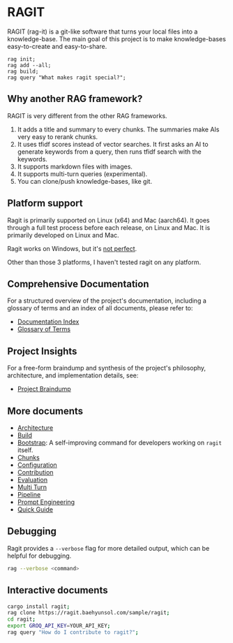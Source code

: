 # RAGIT

RAGIT (rag-it) is a git-like software that turns your local files into a knowledge-base. The main goal of this project is to make knowledge-bases easy-to-create and easy-to-share.

```
rag init;
rag add --all;
rag build;
rag query "What makes ragit special?";
```

## Why another RAG framework?

RAGIT is very different from the other RAG frameworks.

1. It adds a title and summary to every chunks. The summaries make AIs very easy to rerank chunks.
2. It uses tfidf scores instead of vector searches. It first asks an AI to generate keywords from a query, then runs tfidf search with the keywords.
3. It supports markdown files with images.
4. It supports multi-turn queries (experimental).
5. You can clone/push knowledge-bases, like git.

## Platform support

Ragit is primarily supported on Linux (x64) and Mac (aarch64). It goes through a full test process before each release, on Linux and Mac. It is primarily developed on Linux and Mac.

Ragit works on Windows, but it's [not perfect](https://github.com/baehyunsol/ragit/issues/13).

Other than those 3 platforms, I haven't tested ragit on any platform.

## Comprehensive Documentation

For a structured overview of the project's documentation, including a glossary of terms and an index of all documents, please refer to:

*   [Documentation Index](./docs/index/index.md)
*   [Glossary of Terms](./docs/index/glossary.md)

## Project Insights

For a free-form braindump and synthesis of the project's philosophy, architecture, and implementation details, see:

*   [Project Braindump](./docs/braindump.md)

## More documents

- [Architecture](./docs/architecture.md)
- [Build](./docs/build.md)
- [Bootstrap](./docs/bootstrap.md): A self-improving command for developers working on `ragit` itself.
- [Chunks](./docs/chunks.md)
- [Configuration](./docs/config.md)
- [Contribution](./docs/contribution.md)
- [Evaluation](./docs/eval.md)
- [Multi Turn](./docs/multi_turn.md)
- [Pipeline](./docs/pipeline.md)
- [Prompt Engineering](./docs/prompt_engineering.md)
- [Quick Guide](./docs/quick_guide.md)

## Debugging

Ragit provides a `--verbose` flag for more detailed output, which can be helpful for debugging.

```sh
rag --verbose <command>
```

## Interactive documents

```sh
cargo install ragit;
rag clone https://ragit.baehyunsol.com/sample/ragit;
cd ragit;
export GROQ_API_KEY=YOUR_API_KEY;
rag query "How do I contribute to ragit?";
```